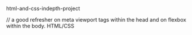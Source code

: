 html-and-css-indepth-project

// a good refresher on meta viewport tags within the head and on flexbox within the body. HTML/CSS
 
